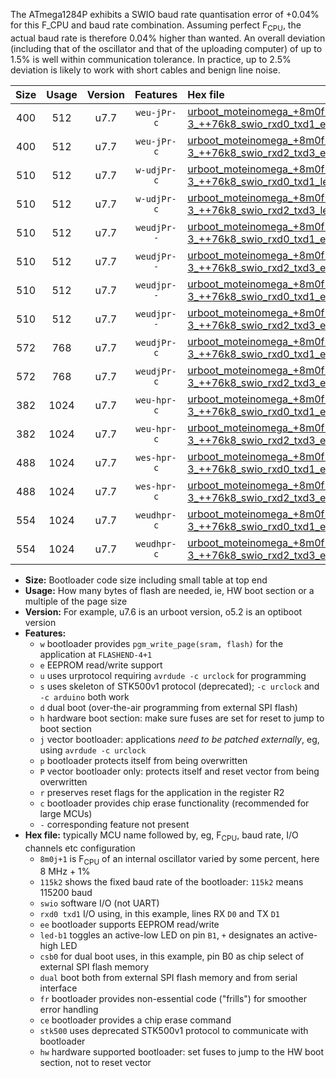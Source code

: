 The ATmega1284P exhibits a SWIO baud rate quantisation error of +0.04% for this F_CPU and baud rate combination. Assuming perfect F<sub>CPU</sub>, the actual baud rate is therefore 0.04% higher than wanted. An overall deviation (including that of the oscillator and that of the uploading computer) of up to 1.5% is well within communication tolerance. In practice, up to 2.5% deviation is likely to work with short cables and benign line noise.

|Size|Usage|Version|Features|Hex file|
|:-:|:-:|:-:|:-:|:--|
|400|512|u7.7|`weu-jPr-c`|[urboot_moteinomega_+8m0f-3_++76k8_swio_rxd0_txd1_ee_led+d7_fr_ce.hex](https://raw.githubusercontent.com/stefanrueger/urboot.hex/main/boards/moteinomega/internal_oscillator/fcpu_+8m0f-3/br_++76k8/urboot_moteinomega_+8m0f-3_++76k8_swio_rxd0_txd1_ee_led+d7_fr_ce.hex)|
|400|512|u7.7|`weu-jPr-c`|[urboot_moteinomega_+8m0f-3_++76k8_swio_rxd2_txd3_ee_led+d7_fr_ce.hex](https://raw.githubusercontent.com/stefanrueger/urboot.hex/main/boards/moteinomega/internal_oscillator/fcpu_+8m0f-3/br_++76k8/urboot_moteinomega_+8m0f-3_++76k8_swio_rxd2_txd3_ee_led+d7_fr_ce.hex)|
|510|512|u7.7|`w-udjPr-c`|[urboot_moteinomega_+8m0f-3_++76k8_swio_rxd0_txd1_led+d7_csc7_dual_fr_ce.hex](https://raw.githubusercontent.com/stefanrueger/urboot.hex/main/boards/moteinomega/internal_oscillator/fcpu_+8m0f-3/br_++76k8/urboot_moteinomega_+8m0f-3_++76k8_swio_rxd0_txd1_led+d7_csc7_dual_fr_ce.hex)|
|510|512|u7.7|`w-udjPr-c`|[urboot_moteinomega_+8m0f-3_++76k8_swio_rxd2_txd3_led+d7_csc7_dual_fr_ce.hex](https://raw.githubusercontent.com/stefanrueger/urboot.hex/main/boards/moteinomega/internal_oscillator/fcpu_+8m0f-3/br_++76k8/urboot_moteinomega_+8m0f-3_++76k8_swio_rxd2_txd3_led+d7_csc7_dual_fr_ce.hex)|
|510|512|u7.7|`weudjPr--`|[urboot_moteinomega_+8m0f-3_++76k8_swio_rxd0_txd1_ee_led+d7_csc7_dual.hex](https://raw.githubusercontent.com/stefanrueger/urboot.hex/main/boards/moteinomega/internal_oscillator/fcpu_+8m0f-3/br_++76k8/urboot_moteinomega_+8m0f-3_++76k8_swio_rxd0_txd1_ee_led+d7_csc7_dual.hex)|
|510|512|u7.7|`weudjPr--`|[urboot_moteinomega_+8m0f-3_++76k8_swio_rxd2_txd3_ee_led+d7_csc7_dual.hex](https://raw.githubusercontent.com/stefanrueger/urboot.hex/main/boards/moteinomega/internal_oscillator/fcpu_+8m0f-3/br_++76k8/urboot_moteinomega_+8m0f-3_++76k8_swio_rxd2_txd3_ee_led+d7_csc7_dual.hex)|
|510|512|u7.7|`weudjpr--`|[urboot_moteinomega_+8m0f-3_++76k8_swio_rxd0_txd1_ee_led+d7_csc7_dual_fr.hex](https://raw.githubusercontent.com/stefanrueger/urboot.hex/main/boards/moteinomega/internal_oscillator/fcpu_+8m0f-3/br_++76k8/urboot_moteinomega_+8m0f-3_++76k8_swio_rxd0_txd1_ee_led+d7_csc7_dual_fr.hex)|
|510|512|u7.7|`weudjpr--`|[urboot_moteinomega_+8m0f-3_++76k8_swio_rxd2_txd3_ee_led+d7_csc7_dual_fr.hex](https://raw.githubusercontent.com/stefanrueger/urboot.hex/main/boards/moteinomega/internal_oscillator/fcpu_+8m0f-3/br_++76k8/urboot_moteinomega_+8m0f-3_++76k8_swio_rxd2_txd3_ee_led+d7_csc7_dual_fr.hex)|
|572|768|u7.7|`weudjPr-c`|[urboot_moteinomega_+8m0f-3_++76k8_swio_rxd0_txd1_ee_led+d7_csc7_dual_fr_ce.hex](https://raw.githubusercontent.com/stefanrueger/urboot.hex/main/boards/moteinomega/internal_oscillator/fcpu_+8m0f-3/br_++76k8/urboot_moteinomega_+8m0f-3_++76k8_swio_rxd0_txd1_ee_led+d7_csc7_dual_fr_ce.hex)|
|572|768|u7.7|`weudjPr-c`|[urboot_moteinomega_+8m0f-3_++76k8_swio_rxd2_txd3_ee_led+d7_csc7_dual_fr_ce.hex](https://raw.githubusercontent.com/stefanrueger/urboot.hex/main/boards/moteinomega/internal_oscillator/fcpu_+8m0f-3/br_++76k8/urboot_moteinomega_+8m0f-3_++76k8_swio_rxd2_txd3_ee_led+d7_csc7_dual_fr_ce.hex)|
|382|1024|u7.7|`weu-hpr-c`|[urboot_moteinomega_+8m0f-3_++76k8_swio_rxd0_txd1_ee_led+d7_fr_ce_hw.hex](https://raw.githubusercontent.com/stefanrueger/urboot.hex/main/boards/moteinomega/internal_oscillator/fcpu_+8m0f-3/br_++76k8/urboot_moteinomega_+8m0f-3_++76k8_swio_rxd0_txd1_ee_led+d7_fr_ce_hw.hex)|
|382|1024|u7.7|`weu-hpr-c`|[urboot_moteinomega_+8m0f-3_++76k8_swio_rxd2_txd3_ee_led+d7_fr_ce_hw.hex](https://raw.githubusercontent.com/stefanrueger/urboot.hex/main/boards/moteinomega/internal_oscillator/fcpu_+8m0f-3/br_++76k8/urboot_moteinomega_+8m0f-3_++76k8_swio_rxd2_txd3_ee_led+d7_fr_ce_hw.hex)|
|488|1024|u7.7|`wes-hpr-c`|[urboot_moteinomega_+8m0f-3_++76k8_swio_rxd0_txd1_ee_led+d7_fr_ce_stk500_hw.hex](https://raw.githubusercontent.com/stefanrueger/urboot.hex/main/boards/moteinomega/internal_oscillator/fcpu_+8m0f-3/br_++76k8/urboot_moteinomega_+8m0f-3_++76k8_swio_rxd0_txd1_ee_led+d7_fr_ce_stk500_hw.hex)|
|488|1024|u7.7|`wes-hpr-c`|[urboot_moteinomega_+8m0f-3_++76k8_swio_rxd2_txd3_ee_led+d7_fr_ce_stk500_hw.hex](https://raw.githubusercontent.com/stefanrueger/urboot.hex/main/boards/moteinomega/internal_oscillator/fcpu_+8m0f-3/br_++76k8/urboot_moteinomega_+8m0f-3_++76k8_swio_rxd2_txd3_ee_led+d7_fr_ce_stk500_hw.hex)|
|554|1024|u7.7|`weudhpr-c`|[urboot_moteinomega_+8m0f-3_++76k8_swio_rxd0_txd1_ee_led+d7_csc7_dual_fr_ce_hw.hex](https://raw.githubusercontent.com/stefanrueger/urboot.hex/main/boards/moteinomega/internal_oscillator/fcpu_+8m0f-3/br_++76k8/urboot_moteinomega_+8m0f-3_++76k8_swio_rxd0_txd1_ee_led+d7_csc7_dual_fr_ce_hw.hex)|
|554|1024|u7.7|`weudhpr-c`|[urboot_moteinomega_+8m0f-3_++76k8_swio_rxd2_txd3_ee_led+d7_csc7_dual_fr_ce_hw.hex](https://raw.githubusercontent.com/stefanrueger/urboot.hex/main/boards/moteinomega/internal_oscillator/fcpu_+8m0f-3/br_++76k8/urboot_moteinomega_+8m0f-3_++76k8_swio_rxd2_txd3_ee_led+d7_csc7_dual_fr_ce_hw.hex)|

- **Size:** Bootloader code size including small table at top end
- **Usage:** How many bytes of flash are needed, ie, HW boot section or a multiple of the page size
- **Version:** For example, u7.6 is an urboot version, o5.2 is an optiboot version
- **Features:**
  + `w` bootloader provides `pgm_write_page(sram, flash)` for the application at `FLASHEND-4+1`
  + `e` EEPROM read/write support
  + `u` uses urprotocol requiring `avrdude -c urclock` for programming
  + `s` uses skeleton of STK500v1 protocol (deprecated); `-c urclock` and `-c arduino` both work
  + `d` dual boot (over-the-air programming from external SPI flash)
  + `h` hardware boot section: make sure fuses are set for reset to jump to boot section
  + `j` vector bootloader: applications *need to be patched externally*, eg, using `avrdude -c urclock`
  + `p` bootloader protects itself from being overwritten
  + `P` vector bootloader only: protects itself and reset vector from being overwritten
  + `r` preserves reset flags for the application in the register R2
  + `c` bootloader provides chip erase functionality (recommended for large MCUs)
  + `-` corresponding feature not present
- **Hex file:** typically MCU name followed by, eg, F<sub>CPU</sub>, baud rate, I/O channels etc configuration
  + `8m0j+1` is F<sub>CPU</sub> of an internal oscillator varied by some percent, here 8 MHz + 1%
  + `115k2` shows the fixed baud rate of the bootloader: `115k2` means 115200 baud
  + `swio` software I/O (not UART)
  + `rxd0 txd1` I/O using, in this example, lines RX `D0` and TX `D1`
  + `ee` bootloader supports EEPROM read/write
  + `led-b1` toggles an active-low LED on pin `B1`, `+` designates an active-high LED
  + `csb0` for dual boot uses, in this example, pin B0 as chip select of external SPI flash memory
  + `dual` boot both from external SPI flash memory and from serial interface
  + `fr` bootloader provides non-essential code ("frills") for smoother error handling
  + `ce` bootloader provides a chip erase command
  + `stk500` uses deprecated STK500v1 protocol to communicate with bootloader
  + `hw` hardware supported bootloader: set fuses to jump to the HW boot section, not to reset vector
